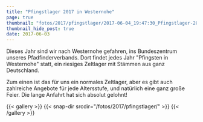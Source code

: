 ```yaml
---
title: "Pfingstlager 2017 in Westernohe"
page: true
thumbnail: "fotos/2017/pfingstlager/2017-06-04_19:47:30_Pfingstlager-2017.jpg"
thumbnail_hide_post: true
date: 2017-06-03
---
```


Dieses Jahr sind wir nach Westernohe gefahren, ins Bundeszentrum unseres
Pfadfinderverbands. Dort findet jedes Jahr "Pfingsten in Westernohe" statt, ein
riesiges Zeltlager mit Stämmen aus ganz Deutschland.

Zum einen ist das für uns ein normales Zeltlager, aber es gibt auch zahlreiche
Angebote für jede Altersstufe, und natürlich eine ganz große Feier. Die lange
Anfahrt hat sich absolut gelohnt!

{{< gallery >}}
  {{< snap-dir srcdir="/fotos/2017/pfingstlager/" >}}
{{< /gallery >}}
